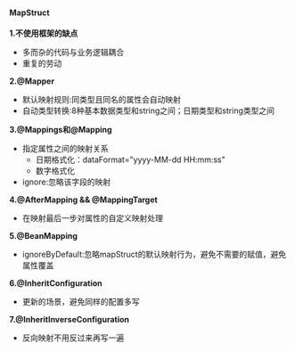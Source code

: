 #### MapStruct
**1.不使用框架的缺点**
- 多而杂的代码与业务逻辑耦合
- 重复的劳动

**2.@Mapper**
- 默认映射规则:同类型且同名的属性会自动映射
- 自动类型转换:8种基本数据类型和string之间；日期类型和string类型之间

**3.@Mappings和@Mapping**
- 指定属性之间的映射关系
    - 日期格式化：dataFormat="yyyy-MM-dd HH:mm:ss"
    - 数字格式化
- ignore:忽略该字段的映射

**4.@AfterMapping && @MappingTarget**
- 在映射最后一步对属性的自定义映射处理

**5.@BeanMapping**
- ignoreByDefault:忽略mapStruct的默认映射行为，避免不需要的赋值，避免属性覆盖

**6.@InheritConfiguration**
- 更新的场景，避免同样的配置多写

**7.@InheritInverseConfiguration**
- 反向映射不用反过来再写一遍
